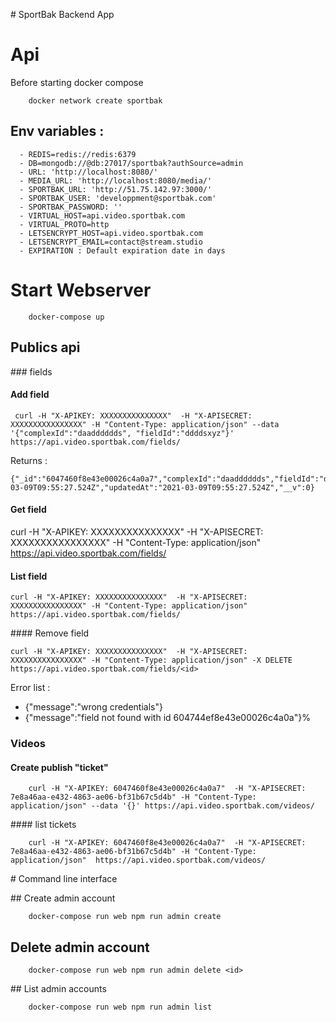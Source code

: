 # SportBak Backend App

# Api

Before starting docker compose 

```
    docker network create sportbak
```

## Env variables :

      - REDIS=redis://redis:6379
      - DB=mongodb://@db:27017/sportbak?authSource=admin
      - URL: 'http://localhost:8080/'
      - MEDIA_URL: 'http://localhost:8080/media/'
      - SPORTBAK_URL: 'http://51.75.142.97:3000/'
      - SPORTBAK_USER: 'developpment@sportbak.com'
      - SPORTBAK_PASSWORD: ''
      - VIRTUAL_HOST=api.video.sportbak.com
      - VIRTUAL_PROTO=http
      - LETSENCRYPT_HOST=api.video.sportbak.com
      - LETSENCRYPT_EMAIL=contact@stream.studio
      - EXPIRATION : Default expiration date in days


# Start Webserver 
```
    docker-compose up
```

## Publics api

### fields

#### Add field 

```
 curl -H "X-APIKEY: XXXXXXXXXXXXXXX"  -H "X-APISECRET: XXXXXXXXXXXXXXXX" -H "Content-Type: application/json" --data '{"complexId":"daadddddds", "fieldId":"ddddsxyz"}' https://api.video.sportbak.com/fields/
```

Returns :
```
{"_id":"6047460f8e43e00026c4a0a7","complexId":"daadddddds","fieldId":"ddddsxyz","key":"XXXXXXXXXXX","createdAt":"2021-03-09T09:55:27.524Z","updatedAt":"2021-03-09T09:55:27.524Z","__v":0}
```

#### Get field

 curl -H "X-APIKEY: XXXXXXXXXXXXXXX"  -H "X-APISECRET: XXXXXXXXXXXXXXXX" -H "Content-Type: application/json" https://api.video.sportbak.com/fields/<id>


#### List field

```
curl -H "X-APIKEY: XXXXXXXXXXXXXXX"  -H "X-APISECRET: XXXXXXXXXXXXXXXX" -H "Content-Type: application/json"  https://api.video.sportbak.com/fields/
```


#### Remove field 

```
curl -H "X-APIKEY: XXXXXXXXXXXXXXX"  -H "X-APISECRET: XXXXXXXXXXXXXXXX" -H "Content-Type: application/json" -X DELETE https://api.video.sportbak.com/fields/<id>
```

Error list :
 - {"message":"wrong credentials"}
 - {"message":"field not found with id 604744ef8e43e00026c4a0a"}%   


### Videos

#### Create publish "ticket" 

```
    curl -H "X-APIKEY: 6047460f8e43e00026c4a0a7"  -H "X-APISECRET: 7e8a46aa-e432-4863-ae06-bf31b67c5d4b" -H "Content-Type: application/json" --data '{}' https://api.video.sportbak.com/videos/
```

#### list tickets

``` 
    curl -H "X-APIKEY: 6047460f8e43e00026c4a0a7"  -H "X-APISECRET: 7e8a46aa-e432-4863-ae06-bf31b67c5d4b" -H "Content-Type: application/json"  https://api.video.sportbak.com/videos/
```


# Command line interface

## Create admin account
```
    docker-compose run web npm run admin create 
```

## Delete admin account 
```
    docker-compose run web npm run admin delete <id>
```

## List admin accounts
```
    docker-compose run web npm run admin list
```


